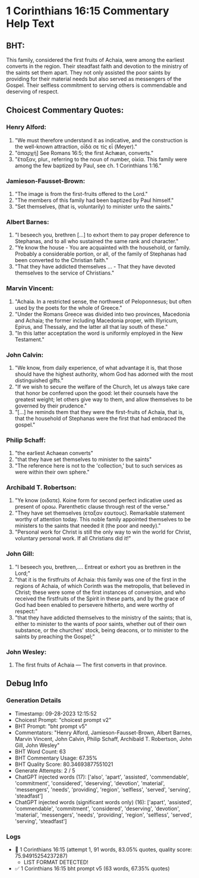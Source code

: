 # 1 Corinthians 16:15 Commentary Help Text

## BHT:
This family, considered the first fruits of Achaia, were among the earliest converts in the region. Their steadfast faith and devotion to the ministry of the saints set them apart. They not only assisted the poor saints by providing for their material needs but also served as messengers of the Gospel. Their selfless commitment to serving others is commendable and deserving of respect.

## Choicest Commentary Quotes:
### Henry Alford:
1. "We must therefore understand it as indicative, and the construction is the well-known attraction, οἶδά σε τίς εἶ (Meyer)."
2. "ἀπαρχή] See Romans 16:5; the first Achæan, converts."
3. "ἔταξαν, plur., referring to the noun of number, οἰκία. This family were among the few baptized by Paul, see ch. 1 Corinthians 1:16."

### Jamieson-Fausset-Brown:
1. "The image is from the first-fruits offered to the Lord."
2. "The members of this family had been baptized by Paul himself."
3. "Set themselves, (that is, voluntarily) to minister unto the saints."

### Albert Barnes:
1. "I beseech you, brethren [...] to exhort them to pay proper deference to Stephanas, and to all who sustained the same rank and character."
2. "Ye know the house - You are acquainted with the household, or family. Probably a considerable portion, or all, of the family of Stephanas had been converted to the Christian faith."
3. "That they have addicted themselves ... - That they have devoted themselves to the service of Christians."

### Marvin Vincent:
1. "Achaia. In a restricted sense, the northwest of Peloponnesus; but often used by the poets for the whole of Greece."
2. "Under the Romans Greece was divided into two provinces, Macedonia and Achaia; the former including Macedonia proper, with Illyricum, Epirus, and Thessaly, and the latter all that lay south of these."
3. "In this latter acceptation the word is uniformly employed in the New Testament."

### John Calvin:
1. "We know, from daily experience, of what advantage it is, that those should have the highest authority, whom God has adorned with the most distinguished gifts."
2. "If we wish to secure the welfare of the Church, let us always take care that honor be conferred upon the good: let their counsels have the greatest weight; let others give way to them, and allow themselves to be governed by their prudence."
3. "[...] he reminds them that they were the first-fruits of Achaia, that is, that the household of Stephanas were the first that had embraced the gospel."

### Philip Schaff:
1. "the earliest Achaean converts"
2. "that they have set themselves to minister to the saints"
3. "The reference here is not to the 'collection,' but to such services as were within their own sphere."

### Archibald T. Robertson:
1. "Ye know (οιδατε). Koine form for second perfect indicative used as present of οραω. Parenthetic clause through rest of the verse." 
2. "They have set themselves (εταξαν εαυτους). Remarkable statement worthy of attention today. This noble family appointed themselves to be ministers to the saints that needed it (the poor and needy)."
3. "Personal work for Christ is still the only way to win the world for Christ, voluntary personal work. If all Christians did it!"

### John Gill:
1. "I beseech you, brethren,.... Entreat or exhort you as brethren in the Lord;"
2. "that it is the firstfruits of Achaia: this family was one of the first in the regions of Achaia, of which Corinth was the metropolis, that believed in Christ; these were some of the first instances of conversion, and who received the firstfruits of the Spirit in these parts, and by the grace of God had been enabled to persevere hitherto, and were worthy of respect:"
3. "that they have addicted themselves to the ministry of the saints; that is, either to minister to the wants of poor saints, whether out of their own substance, or the churches' stock, being deacons, or to minister to the saints by preaching the Gospel;"

### John Wesley:
1. The first fruits of Achaia — The first converts in that province.


## Debug Info
### Generation Details
- Timestamp: 09-28-2023 12:15:52
- Choicest Prompt: "choicest prompt v2"
- BHT Prompt: "bht prompt v5"
- Commentators: "Henry Alford, Jamieson-Fausset-Brown, Albert Barnes, Marvin Vincent, John Calvin, Philip Schaff, Archibald T. Robertson, John Gill, John Wesley"
- BHT Word Count: 63
- BHT Commentary Usage: 67.35%
- BHT Quality Score: 80.34693877551021
- Generate Attempts: 2 / 5
- ChatGPT injected words (17):
	['also', 'apart', 'assisted', 'commendable', 'commitment', 'considered', 'deserving', 'devotion', 'material', 'messengers', 'needs', 'providing', 'region', 'selfless', 'served', 'serving', 'steadfast']
- ChatGPT injected words (significant words only) (16):
	['apart', 'assisted', 'commendable', 'commitment', 'considered', 'deserving', 'devotion', 'material', 'messengers', 'needs', 'providing', 'region', 'selfless', 'served', 'serving', 'steadfast']

### Logs
- 🔄 1 Corinthians 16:15 (attempt 1, 91 words, 83.05% quotes, quality score: 75.94915254237287) 
	- LIST FORMAT DETECTED!
- ✅ 1 Corinthians 16:15 bht prompt v5 (63 words, 67.35% quotes)